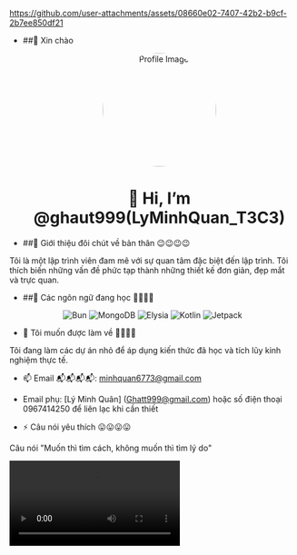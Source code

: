 
https://github.com/user-attachments/assets/08660e02-7407-42b2-b9cf-2b7ee850df21
- ##👋 Xin chào
  <div align="center">
  <img src="https://discord.com/channels/1118758288658550794/1179432207010508841/1298175305822896150" alt="Profile Image" width="200" height="200" style="border-radius: 50%;">
  <h1>👋 Hi, I’m @ghaut999(LyMinhQuan_T3C3)</h1>
  </div> 

- ##👀 Giới thiệu đôi chút về bản thân 😉😉😉😉

Tôi là một lập trình viên đam mê với sự quan tâm đặc biệt đến lập trình. Tôi thích biến những vấn đề phức tạp thành những thiết kế đơn giản, đẹp mắt và trực quan.

- ##🌱 Các ngôn ngữ đang học 🤔🤔🤔🤔
<p align="center">
  <img src="https://img.shields.io/badge/-Bun-000000?style=for-the-badge&logo=bun&logoColor=white" alt="Bun">
  <img src="https://img.shields.io/badge/-MongoDB-47A248?style=for-the-badge&logo=mongodb&logoColor=white" alt="MongoDB">
  <img src="https://img.shields.io/badge/-Elysia-FF6B6B?style=for-the-badge&logo=elysiajs&logoColor=white" alt="Elysia">
  <img src="https://img.shields.io/badge/-Kotlin-0095D5?style=for-the-badge&logo=kotlin&logoColor=white" alt="Kotlin">
  <img src="https://img.shields.io/badge/-Jetpack-4285F4?style=for-the-badge&logo=jetpack-compose&logoColor=white" alt="Jetpack">
</p>

- 💞️ Tôi muốn được làm về 🤗🤗🤗🤗
  
Tôi đang làm các dự án nhỏ để áp dụng kiến thức đã học và tích lũy kinh nghiệm thực tế.

- 📫 Email 📬📬📬📬: minhquan6773@gmail.com

- Email phụ: [Lý Minh Quân] (Ghatt999@gmail.com) hoặc số điện thoại 0967414250 để liên lạc khi cần thiết

- ⚡ Câu nói yêu thích 😛😛😛😛

Câu nói "Muốn thì tìm cách, không muốn thì tìm lý do"

<video controls>
  <source src="https://discord.com/channels/1277851227861811313/1277851227861811316/1295653941568339989">
</video>

